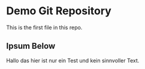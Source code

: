 # Demo Git Repository

This is the first file in this repo.

## Ipsum Below

Hallo das hier ist nur ein Test und kein sinnvoller Text.